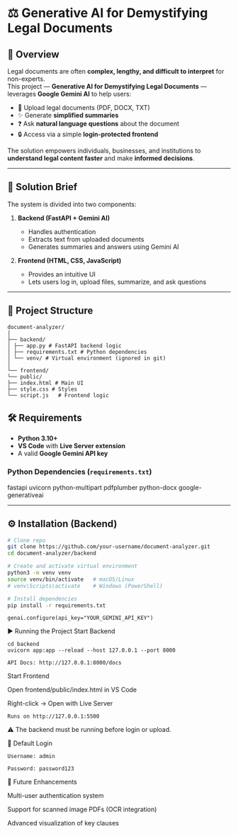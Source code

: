 # ⚖️ Generative AI for Demystifying Legal Documents

## 📖 Overview
Legal documents are often **complex, lengthy, and difficult to interpret** for non-experts.  
This project — **Generative AI for Demystifying Legal Documents** — leverages **Google Gemini AI** to help users:

- 📂 Upload legal documents (PDF, DOCX, TXT)  
- ✨ Generate **simplified summaries**  
- ❓ Ask **natural language questions** about the document  
- 🔒 Access via a simple **login-protected frontend**  

The solution empowers individuals, businesses, and institutions to **understand legal content faster** and make **informed decisions**.

---

## 🎯 Solution Brief
The system is divided into two components:

1. **Backend (FastAPI + Gemini AI)**  
   - Handles authentication  
   - Extracts text from uploaded documents  
   - Generates summaries and answers using Gemini AI  

2. **Frontend (HTML, CSS, JavaScript)**  
   - Provides an intuitive UI  
   - Lets users log in, upload files, summarize, and ask questions  

---

## 📂 Project Structure
```
document-analyzer/
│
├── backend/
│ ├── app.py # FastAPI backend logic
│ ├── requirements.txt # Python dependencies
│ └── venv/ # Virtual environment (ignored in git)
│
└── frontend/
└── public/
├── index.html # Main UI
├── style.css # Styles
└── script.js   # Frontend logic
```
## 🛠️ Requirements

- **Python 3.10+**  
- **VS Code** with **Live Server extension**  
- A valid **Google Gemini API key**  

### Python Dependencies (`requirements.txt`)
fastapi
uvicorn
python-multipart
pdfplumber
python-docx
google-generativeai


---

## ⚙️ Installation (Backend)

```bash
# Clone repo
git clone https://github.com/your-username/document-analyzer.git
cd document-analyzer/backend

# Create and activate virtual environment
python3 -m venv venv
source venv/bin/activate   # macOS/Linux
# venv\Scripts\activate    # Windows (PowerShell)

# Install dependencies
pip install -r requirements.txt
```
```
genai.configure(api_key="YOUR_GEMINI_API_KEY")
````
▶️ Running the Project
Start Backend
```
cd backend
uvicorn app:app --reload --host 127.0.0.1 --port 8000
````
```
API Docs: http://127.0.0.1:8000/docs
````
Start Frontend

Open frontend/public/index.html in VS Code

Right-click → Open with Live Server
```
Runs on http://127.0.0.1:5500
````
⚠️ The backend must be running before login or upload.

🔑 Default Login
````
Username: admin

Password: password123
````
🌟 Future Enhancements

Multi-user authentication system

Support for scanned image PDFs (OCR integration)

Advanced visualization of key clauses
